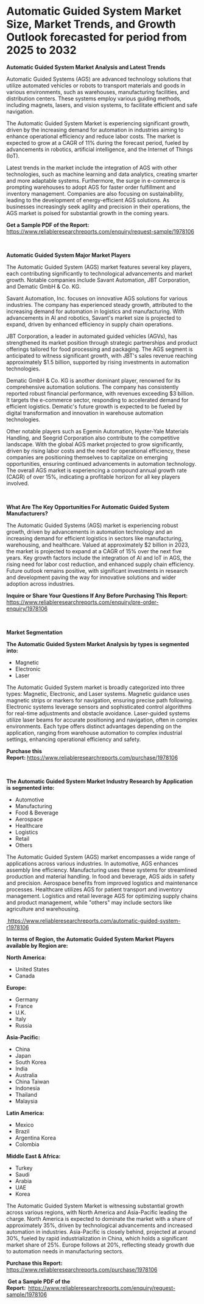 <p><h1>Automatic Guided System Market Size, Market Trends, and Growth Outlook forecasted for period from 2025 to 2032</h1></p><p><strong>Automatic Guided System Market Analysis and Latest Trends</strong></p>
<p><p>Automatic Guided Systems (AGS) are advanced technology solutions that utilize automated vehicles or robots to transport materials and goods in various environments, such as warehouses, manufacturing facilities, and distribution centers. These systems employ various guiding methods, including magnets, lasers, and vision systems, to facilitate efficient and safe navigation.</p><p>The Automatic Guided System Market is experiencing significant growth, driven by the increasing demand for automation in industries aiming to enhance operational efficiency and reduce labor costs. The market is expected to grow at a CAGR of 11% during the forecast period, fueled by advancements in robotics, artificial intelligence, and the Internet of Things (IoT). </p><p>Latest trends in the market include the integration of AGS with other technologies, such as machine learning and data analytics, creating smarter and more adaptable systems. Furthermore, the surge in e-commerce is prompting warehouses to adopt AGS for faster order fulfillment and inventory management. Companies are also focusing on sustainability, leading to the development of energy-efficient AGS solutions. As businesses increasingly seek agility and precision in their operations, the AGS market is poised for substantial growth in the coming years.</p></p>
<p><strong>Get a Sample PDF of the Report:&nbsp;</strong> <a href="https://www.reliableresearchreports.com/enquiry/request-sample/1978106?utm_campaign=2267&utm_medium=2&utm_source=Github&utm_content=ia&utm_term=12042025&utm_id=automatic-guided-system">https://www.reliableresearchreports.com/enquiry/request-sample/1978106</a></p>
<p>&nbsp;</p>
<p><strong>Automatic Guided System Major Market Players</strong></p>
<p><p>The Automatic Guided System (AGS) market features several key players, each contributing significantly to technological advancements and market growth. Notable companies include Savant Automation, JBT Corporation, and Dematic GmbH & Co. KG.</p><p>Savant Automation, Inc. focuses on innovative AGS solutions for various industries. The company has experienced steady growth, attributed to the increasing demand for automation in logistics and manufacturing. With advancements in AI and robotics, Savant's market size is projected to expand, driven by enhanced efficiency in supply chain operations.</p><p>JBT Corporation, a leader in automated guided vehicles (AGVs), has strengthened its market position through strategic partnerships and product offerings tailored for food processing and packaging. The AGS segment is anticipated to witness significant growth, with JBT's sales revenue reaching approximately $1.5 billion, supported by rising investments in automation technologies.</p><p>Dematic GmbH & Co. KG is another dominant player, renowned for its comprehensive automation solutions. The company has consistently reported robust financial performance, with revenues exceeding $3 billion. It targets the e-commerce sector, responding to accelerated demand for efficient logistics. Dematic's future growth is expected to be fueled by digital transformation and innovation in warehouse automation technologies.</p><p>Other notable players such as Egemin Automation, Hyster-Yale Materials Handling, and Seegrid Corporation also contribute to the competitive landscape. With the global AGS market projected to grow significantly, driven by rising labor costs and the need for operational efficiency, these companies are positioning themselves to capitalize on emerging opportunities, ensuring continued advancements in automation technology. The overall AGS market is experiencing a compound annual growth rate (CAGR) of over 15%, indicating a profitable horizon for all key players involved.</p></p>
<p>&nbsp;</p>
<p><strong>What Are The Key Opportunities For Automatic Guided System Manufacturers?</strong></p>
<p><p>The Automatic Guided Systems (AGS) market is experiencing robust growth, driven by advancements in automation technology and an increasing demand for efficient logistics in sectors like manufacturing, warehousing, and healthcare. Valued at approximately $2 billion in 2023, the market is projected to expand at a CAGR of 15% over the next five years. Key growth factors include the integration of AI and IoT in AGS, the rising need for labor cost reduction, and enhanced supply chain efficiency. Future outlook remains positive, with significant investments in research and development paving the way for innovative solutions and wider adoption across industries.</p></p>
<p><strong>Inquire or Share Your Questions If Any Before Purchasing This Report:</strong> <a href="https://www.reliableresearchreports.com/enquiry/pre-order-enquiry/1978106?utm_campaign=2267&utm_medium=2&utm_source=Github&utm_content=ia&utm_term=12042025&utm_id=automatic-guided-system">https://www.reliableresearchreports.com/enquiry/pre-order-enquiry/1978106</a></p>
<p>&nbsp;</p>
<p><strong>Market Segmentation</strong></p>
<p><strong>The Automatic Guided System Market Analysis by types is segmented into:</strong></p>
<p><ul><li>Magnetic</li><li>Electronic</li><li>Laser</li></ul></p>
<p><p>The Automatic Guided System market is broadly categorized into three types: Magnetic, Electronic, and Laser systems. Magnetic guidance uses magnetic strips or markers for navigation, ensuring precise path following. Electronic systems leverage sensors and sophisticated control algorithms for real-time adjustments and obstacle avoidance. Laser-guided systems utilize laser beams for accurate positioning and navigation, often in complex environments. Each type offers distinct advantages depending on the application, ranging from warehouse automation to complex industrial settings, enhancing operational efficiency and safety.</p></p>
<p><strong>Purchase this Report:&nbsp;</strong><a href="https://www.reliableresearchreports.com/purchase/1978106?utm_campaign=2267&utm_medium=2&utm_source=Github&utm_content=ia&utm_term=12042025&utm_id=automatic-guided-system">https://www.reliableresearchreports.com/purchase/1978106</a></p>
<p>&nbsp;</p>
<p><strong>The Automatic Guided System Market Industry Research by Application is segmented into:</strong></p>
<p><ul><li>Automotive</li><li>Manufacturing</li><li>Food & Beverage</li><li>Aerospace</li><li>Healthcare</li><li>Logistics</li><li>Retail</li><li>Others</li></ul></p>
<p><p>The Automatic Guided System (AGS) market encompasses a wide range of applications across various industries. In automotive, AGS enhances assembly line efficiency. Manufacturing uses these systems for streamlined production and material handling. In food and beverage, AGS aids in safety and precision. Aerospace benefits from improved logistics and maintenance processes. Healthcare utilizes AGS for patient transport and inventory management. Logistics and retail leverage AGS for optimizing supply chains and product management, while "others" may include sectors like agriculture and warehousing.</p></p>
<p><a href="https://www.reliableresearchreports.com/automatic-guided-system-r1978106?utm_campaign=2267&utm_medium=2&utm_source=Github&utm_content=ia&utm_term=12042025&utm_id=automatic-guided-system">&nbsp;https://www.reliableresearchreports.com/automatic-guided-system-r1978106</a></p>
<p><strong>In terms of Region, the Automatic Guided System Market Players available by Region are:</strong></p>
<p>
    <p> <strong> North America: </strong>
        <ul>
            <li>United States</li>
            <li>Canada</li>
        </ul>
        </p> 
    <p> <strong> Europe: </strong>
        <ul>
            <li>Germany</li>
            <li>France</li>
            <li>U.K.</li>
            <li>Italy</li>
            <li>Russia</li>
        </ul>
        </p> 
    <p> <strong> Asia-Pacific: </strong>
        <ul>
            <li>China</li>
            <li>Japan</li>
            <li>South Korea</li>
            <li>India</li>
            <li>Australia</li>
            <li>China Taiwan</li>
            <li>Indonesia</li>
            <li>Thailand</li>
            <li>Malaysia</li>
        </ul>
        </p> 
    <p> <strong> Latin America: </strong>
        <ul>
            <li>Mexico</li>
            <li>Brazil</li>
            <li>Argentina Korea</li>
            <li>Colombia</li>
        </ul>
        </p> 
    <p> <strong> Middle East & Africa: </strong>
        <ul>
            <li>Turkey</li>
            <li>Saudi</li>
            <li>Arabia</li>
            <li>UAE</li>
            <li>Korea</li>
        </ul>
    </p>
    </p>
<p><p>The Automatic Guided System Market is witnessing substantial growth across various regions, with North America and Asia-Pacific leading the charge. North America is expected to dominate the market with a share of approximately 35%, driven by technological advancements and increased automation in industries. Asia-Pacific is closely behind, projected at around 30%, fueled by rapid industrialization in China, which holds a significant market share of 25%. Europe follows at 20%, reflecting steady growth due to automation needs in manufacturing sectors.</p></p>
<p><strong>Purchase this Report: </strong><a href="https://www.reliableresearchreports.com/purchase/1978106?utm_campaign=2267&utm_medium=2&utm_source=Github&utm_content=ia&utm_term=12042025&utm_id=automatic-guided-system">https://www.reliableresearchreports.com/purchase/1978106</a></p>
<p>&nbsp;<strong>Get a Sample PDF of the Report:&nbsp;&nbsp;</strong><a href="https://www.reliableresearchreports.com/enquiry/request-sample/1978106?utm_campaign=2267&utm_medium=2&utm_source=Github&utm_content=ia&utm_term=12042025&utm_id=automatic-guided-system">https://www.reliableresearchreports.com/enquiry/request-sample/1978106</a></p>
<p><strong></strong></p>
<p><p></p><p></p><p></p></p>
